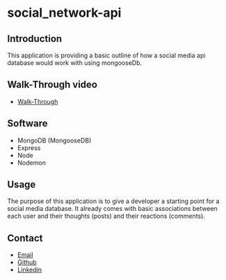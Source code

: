 # social_network-api

## Introduction

This application is providing a basic outline of how a social media api database would work with using mongooseDb.

## Walk-Through video

-   [Walk-Through](https://drive.google.com/file/d/13OMjvp4Luzf3RfMZmiEliv076GlHkKaG/view)

## Software

-   MongoDB (MongooseDB)
-   Express
-   Node
-   Nodemon

## Usage

The purpose of this application is to give a developer a starting point for a social media database. It already comes with basic associations between each user and their thoughts (posts) and their reactions (comments). 

## Contact 

-   [Email](ClydeRitchie@yahoo.com)
-   [Github](https://github.com/Clyderitchie)
-   [Linkedin](https://www.linkedin.com/in/clyde-ritchie-536a12219/)